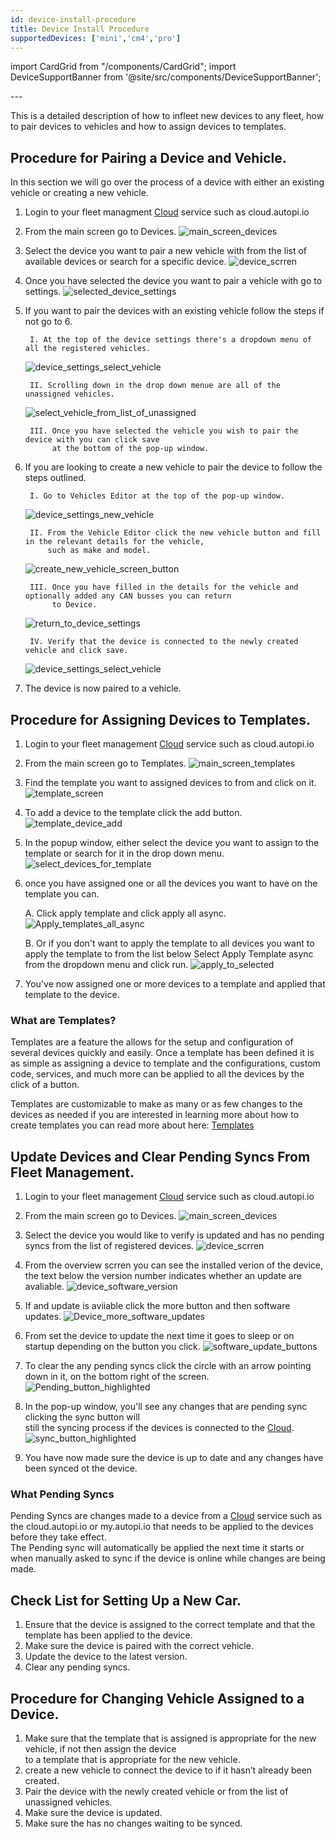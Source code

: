 ```yaml
---
id: device-install-procedure
title: Device Install Procedure 
supportedDevices: ['mini','cm4','pro']
---
```

import CardGrid from "/components/CardGrid";
import DeviceSupportBanner from '@site/src/components/DeviceSupportBanner';

<DeviceSupportBanner supported={frontMatter.supportedDevices} />
---


This is a detailed description of how to infleet new devices to any fleet, how to pair devices to vehicles and how to assign devices to templates. 

## Procedure for Pairing a Device and Vehicle. 
In this section we will go over the process of a device with either an existing vehicle or creating a new vehicle. 

1. Login to your fleet managment [Cloud](https://www.autopi.io/software-platform/cloud-management) service such as cloud.autopi.io

2. From the main screen go to Devices. 
![main_screen_devices](/img/cloud/device_management/device_install_procedure/main_screen_devices.jpg)

3. Select the device you want to pair a new vehicle with from the list of available devices or search for a specific device.
![device_scrren](/img/cloud/device_management/device_install_procedure/device_screen.jpg)

4. Once you have selected the device you want to pair a vehicle with go to settings. 
![selected_device_settings](/img/cloud/device_management/device_install_procedure/selected_device_settings.jpg)

5. If you want to pair the devices with an existing vehicle follow the steps if not go to 6.   

        I. At the top of the device settings there's a dropdown menu of all the registered vehicles.
    ![device_settings_select_vehicle](/img/cloud/device_management/device_install_procedure/device_settings_select_vehicle.png)

        II. Scrolling down in the drop down menue are all of the unassigned vehicles.
    ![select_vehicle_from_list_of_unassigned](/img/cloud/device_management/device_install_procedure/select_vehicle_from_list_of_unassigned.png) 

        III. Once you have selected the vehicle you wish to pair the device with you can click save    
             at the bottom of the pop-up window.

6. If you are looking to create a new vehicle to pair the device to follow the steps outlined.       
  
    
        I. Go to Vehicles Editor at the top of the pop-up window.
    ![device_settings_new_vehicle](/img/cloud/device_management/device_install_procedure/device_settings_new_vehicle.png)

        II. From the Vehicle Editor click the new vehicle button and fill in the relevant details for the vehicle,   
            such as make and model.   
    ![create_new_vehicle_screen_button](/img/cloud/device_management/device_install_procedure/create_new_vehicle_screen_button.png)

        III. Once you have filled in the details for the vehicle and optionally added any CAN busses you can return   
             to Device.   
    ![return_to_device_settings](/img/cloud/device_management/device_install_procedure/return_to_device_settings.png)

        IV. Verify that the device is connected to the newly created vehicle and click save. 
    ![device_settings_select_vehicle](/img/cloud/device_management/device_install_procedure/device_settings_select_vehicle.png)
7. The device is now paired to a vehicle.

## Procedure for Assigning Devices to Templates. 

1. Login to your fleet management [Cloud](https://www.autopi.io/software-platform/cloud-management) service such as cloud.autopi.io

2. From the main screen go to Templates. 
![main_screen_templates](/img/cloud/device_management/device_install_procedure/main_screen_templates.png)

3. Find the template you want to assigned devices to from and click on it. 
![template_screen](/img/cloud/device_management/device_install_procedure/template_screen.png)

4. To add a device to the template click the add button.
![template_device_add](/img/cloud/device_management/device_install_procedure/template_device_add.png)

5. In the popup window, either select the device you want to assign to the template or search for it in the drop down menu.
![select_devices_for_template](/img/cloud/device_management/device_install_procedure/select_devices_for_template.png)

6. once you have assigned one or all the devices you want to have on the template you can.
    
    A. Click apply template and click apply all async.
    ![Apply_templates_all_async](/img/cloud/device_management/device_install_procedure/Apply_templates_all_async.png) 

    B. Or if you don't want to apply the template to all devices you want to apply the template to from the list below Select Apply Template async from the dropdown menu and click run.
    ![apply_to_selected](/img/cloud/device_management/device_install_procedure/apply_to_selected.png)

7. You've now assigned one or more devices to a template and applied that template to the device.

### What are Templates?
Templates are a feature the allows for the setup and configuration of several devices quickly and easily. 
Once a template has been defined it is as simple as assigning a device to template and the configurations, custom code,
services, and much more can be applied to all the devices by the click of a button.   

Templates are customizable to make as many or as few changes to the devices as needed if you are interested in learning more about how to create templates you can read more about here: [Templates](/cloud/device_management/templates.md)


## Update Devices and Clear Pending Syncs From Fleet Management.

1. Login to your fleet management [Cloud](https://www.autopi.io/software-platform/cloud-management) service such as cloud.autopi.io

2. From the main screen go to Devices. 
![main_screen_devices](/img/cloud/device_management/device_install_procedure/main_screen_devices.jpg)

3. Select the device you would like to verify is updated and has no pending syncs from the list of registered devices. 
![device_scrren](/img/cloud/device_management/device_install_procedure/device_screen.jpg)

4. From the overview scrren you can see the installed verion of the device, the text below the version number indicates whether an update are avaliable. 
![device_software_version](/img/cloud/device_management/device_install_procedure/device_software_version.png) 

5. If and update is aviiable click the more button and then software updates.
![Device_more_software_updates](/img/cloud/device_management/device_install_procedure/Device_more_software_updates.png)

6. From set the device to update the next time it goes to sleep or on startup depending on the button you click.
![software_update_buttons](/img/cloud/device_management/device_install_procedure/software_update_buttons.png) 

7. To clear the any pending syncs click the circle with an arrow pointing down in it, on the bottom right of the screen.
![Pending_button_highlighted](/img/cloud/device_management/device_install_procedure/Pending_button_highlighted.png)

8. In the pop-up window, you'll see any changes that are pending sync clicking the sync button will   
still the syncing process if the devices is connected to the [Cloud](https://www.autopi.io/software-platform/cloud-management).
![sync_button_highlighted](/img/cloud/device_management/device_install_procedure/sync_button_highlighted.png)

9. You have now made sure the device is up to date and any changes have been synced ot the device. 

### What Pending Syncs 
Pending Syncs are changes made to a device from a [Cloud](https://www.autopi.io/software-platform/cloud-management) service such as the cloud.autopi.io or my.autopi.io that 
   needs to be applied to the devices before they take effect.   
The Pending sync will automatically be applied the next time it starts or when manually asked to sync
   if the device is online while changes are being made. 


## Check List for Setting Up a New Car.
1.	Ensure that the device is assigned to the correct template and that the template has been applied to the device. 
2.	Make sure the device is paired with the correct vehicle.
3.	Update the device to the latest version. 
4.	Clear any pending syncs. 

## Procedure for Changing Vehicle Assigned to a Device.
1.	Make sure that the template that is assigned is appropriate for the new vehicle, if not then assign the device   
    to a template that is appropriate for the new vehicle.
2.	create a new vehicle to connect the device to if it hasn’t already been created.
3.	Pair the device with the newly created vehicle or from the list of unassigned vehicles.  
4.	Make sure the device is updated.
5.	Make sure the has no changes waiting to be synced. 

